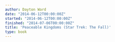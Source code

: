 ```yaml
---
author: Dayton Ward
date: "2014-06-12T00:00:00Z"
started: "2014-06-12T00:00:00Z"
finished: "2014-07-06T00:00:00Z"
title: 'Peaceable Kingdoms (Star Trek: The Fall)'
type: book
---
```

